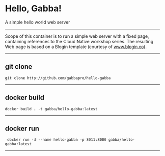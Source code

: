 # Hello, Gabba!
A simple hello world web server
___
Scope of this container is to run a simple web server with a fixed page, containing references to the Cloud Native workshop series. The resulting Web page is based on a Blogin template (courtesy of www.blogin.co).
___
## git clone
```
git clone http://github.com/gabbapro/hello-gabba
```
___
## docker build
```
docker build . -t gabba/hello-gabba:latest
```
___
## docker run
```
 docker run -d --name hello-gabba -p 8011:8000 gabba/hello-gabba:latest
```
___
 
